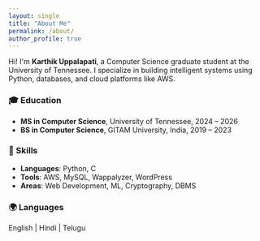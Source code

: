 ```yaml
---
layout: single
title: "About Me"
permalink: /about/
author_profile: true
---
```


Hi! I'm **Karthik Uppalapati**, a Computer Science graduate student at the University of Tennessee. I specialize in building intelligent systems using Python, databases, and cloud platforms like AWS.

### 🎓 Education

- **MS in Computer Science**, University of Tennessee, 2024 – 2026  
- **BS in Computer Science**, GITAM University, India, 2019 – 2023

### 🧠 Skills

- **Languages**: Python, C  
- **Tools**: AWS, MySQL, Wappalyzer, WordPress  
- **Areas**: Web Development, ML, Cryptography, DBMS

### 🌍 Languages

English | Hindi | Telugu
